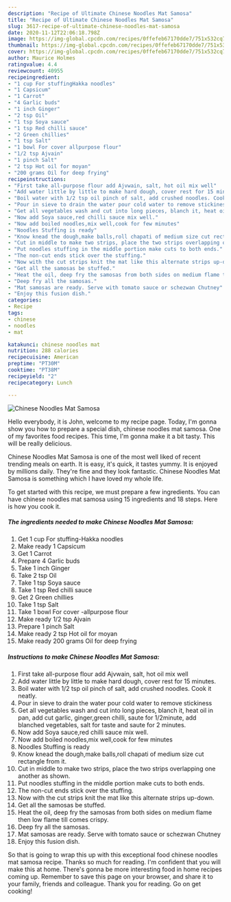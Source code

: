 ```yaml
---
description: "Recipe of Ultimate Chinese Noodles Mat Samosa"
title: "Recipe of Ultimate Chinese Noodles Mat Samosa"
slug: 3617-recipe-of-ultimate-chinese-noodles-mat-samosa
date: 2020-11-12T22:06:18.798Z
image: https://img-global.cpcdn.com/recipes/0ffefeb67170dde7/751x532cq70/chinese-noodles-mat-samosa-recipe-main-photo.jpg
thumbnail: https://img-global.cpcdn.com/recipes/0ffefeb67170dde7/751x532cq70/chinese-noodles-mat-samosa-recipe-main-photo.jpg
cover: https://img-global.cpcdn.com/recipes/0ffefeb67170dde7/751x532cq70/chinese-noodles-mat-samosa-recipe-main-photo.jpg
author: Maurice Holmes
ratingvalue: 4.4
reviewcount: 40955
recipeingredient:
- "1 cup For stuffingHakka noodles"
- "1 Capsicum"
- "1 Carrot"
- "4 Garlic buds"
- "1 inch Ginger"
- "2 tsp Oil"
- "1 tsp Soya sauce"
- "1 tsp Red chilli sauce"
- "2 Green chillies"
- "1 tsp Salt"
- "1 bowl For cover allpurpose flour"
- "1/2 tsp Ajvain"
- "1 pinch Salt"
- "2 tsp Hot oil for moyan"
- "200 grams Oil for deep frying"
recipeinstructions:
- "First take all-purpose flour add Ajvwain, salt, hot oil mix well"
- "Add water little by little to make hard dough, cover rest for 15 minutes."
- "Boil water with 1/2 tsp oil pinch of salt, add crushed noodles. Cook it neatly."
- "Pour in sieve to drain the water pour cold water to remove stickiness"
- "Get all vegetables wash and cut into long pieces, blanch it, heat oil in pan, add cut garlic, ginger,green chilli, saute for 1/2minute, add blanched vegetables, salt for taste and saute for 2 minutes."
- "Now add Soya sauce,red chilli sauce mix well."
- "Now add boiled noodles,mix well,cook for few minutes"
- "Noodles Stuffing is ready"
- "Know knead the dough,make balls,roll chapati of medium size cut rectangle from it."
- "Cut in middle to make two strips, place the two strips overlapping one another as shown."
- "Put noodles stuffing in the middle portion make cuts to both ends."
- "The non-cut ends stick over the stuffing."
- "Now with the cut strips knit the mat like this alternate strips up-down."
- "Get all the samosas be stuffed."
- "Heat the oil, deep fry the samosas from both sides on medium flame then low flame till comes crispy."
- "Deep fry all the samosas."
- "Mat samosas are ready. Serve with tomato sauce or schezwan Chutney"
- "Enjoy this fusion dish."
categories:
- Recipe
tags:
- chinese
- noodles
- mat

katakunci: chinese noodles mat 
nutrition: 288 calories
recipecuisine: American
preptime: "PT30M"
cooktime: "PT38M"
recipeyield: "2"
recipecategory: Lunch

---
```



![Chinese Noodles Mat Samosa](https://img-global.cpcdn.com/recipes/0ffefeb67170dde7/751x532cq70/chinese-noodles-mat-samosa-recipe-main-photo.jpg)

Hello everybody, it is John, welcome to my recipe page. Today, I'm gonna show you how to prepare a special dish, chinese noodles mat samosa. One of my favorites food recipes. This time, I'm gonna make it a bit tasty. This will be really delicious.



Chinese Noodles Mat Samosa is one of the most well liked of recent trending meals on earth. It is easy, it's quick, it tastes yummy. It is enjoyed by millions daily. They're fine and they look fantastic. Chinese Noodles Mat Samosa is something which I have loved my whole life.


To get started with this recipe, we must prepare a few ingredients. You can have chinese noodles mat samosa using 15 ingredients and 18 steps. Here is how you cook it.

<!--inarticleads1-->

##### The ingredients needed to make Chinese Noodles Mat Samosa:

1. Get 1 cup For stuffing-Hakka noodles
1. Make ready 1 Capsicum
1. Get 1 Carrot
1. Prepare 4 Garlic buds
1. Take 1 inch Ginger
1. Take 2 tsp Oil
1. Take 1 tsp Soya sauce
1. Take 1 tsp Red chilli sauce
1. Get 2 Green chillies
1. Take 1 tsp Salt
1. Take 1 bowl For cover -allpurpose flour
1. Make ready 1/2 tsp Ajvain
1. Prepare 1 pinch Salt
1. Make ready 2 tsp Hot oil for moyan
1. Make ready 200 grams Oil for deep frying




<!--inarticleads2-->

##### Instructions to make Chinese Noodles Mat Samosa:

1. First take all-purpose flour add Ajvwain, salt, hot oil mix well
1. Add water little by little to make hard dough, cover rest for 15 minutes.
1. Boil water with 1/2 tsp oil pinch of salt, add crushed noodles. Cook it neatly.
1. Pour in sieve to drain the water pour cold water to remove stickiness
1. Get all vegetables wash and cut into long pieces, blanch it, heat oil in pan, add cut garlic, ginger,green chilli, saute for 1/2minute, add blanched vegetables, salt for taste and saute for 2 minutes.
1. Now add Soya sauce,red chilli sauce mix well.
1. Now add boiled noodles,mix well,cook for few minutes
1. Noodles Stuffing is ready
1. Know knead the dough,make balls,roll chapati of medium size cut rectangle from it.
1. Cut in middle to make two strips, place the two strips overlapping one another as shown.
1. Put noodles stuffing in the middle portion make cuts to both ends.
1. The non-cut ends stick over the stuffing.
1. Now with the cut strips knit the mat like this alternate strips up-down.
1. Get all the samosas be stuffed.
1. Heat the oil, deep fry the samosas from both sides on medium flame then low flame till comes crispy.
1. Deep fry all the samosas.
1. Mat samosas are ready. Serve with tomato sauce or schezwan Chutney
1. Enjoy this fusion dish.




So that is going to wrap this up with this exceptional food chinese noodles mat samosa recipe. Thanks so much for reading. I'm confident that you will make this at home. There's gonna be more interesting food in home recipes coming up. Remember to save this page on your browser, and share it to your family, friends and colleague. Thank you for reading. Go on get cooking!
